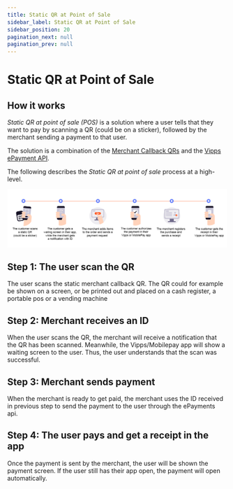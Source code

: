 ```yaml
---
title: Static QR at Point of Sale
sidebar_label: Static QR at Point of Sale
sidebar_position: 20
pagination_next: null
pagination_prev: null
---
```


# Static QR at Point of Sale

## How it works

_Static QR at point of sale (POS)_ is a solution where a user tells that they want to pay by scanning a QR (could be on a sticker), followed by the merchant sending a payment to that user.

The solution is a combination of the
[Merchant Callback QRs](https://developer.vippsmobilepay.com/docs/APIs/qr-api/vipps-qr-api#merchant-callback-qr-codes) and the
[Vipps ePayment API](https://developer.vippsmobilepay.com/docs/APIs/epayment-api).

The following describes the _Static QR at point of sale_ process at a high-level.

![Loyalty Flow](images/static_qr_at_pos.png)


## Step 1: The user scan the QR

The user scans the static merchant callback QR. The QR could for example be shown on a screen, or be printed out and placed on a cash register, a portable pos or a vending machine

## Step 2: Merchant receives an ID

When the user scans the QR, the merchant will receive a notification that the QR has been scanned. Meanwhile, the Vipps/Mobilepay app will show a waiting screen to the user. Thus, the user understands that the scan was successful.

## Step 3: Merchant sends payment

When the merchant is ready to get paid, the merchant uses the ID received in previous step to send the payment to the user through the ePayments api.

## Step 4: The user pays and get a receipt in the app

Once the payment is sent by the merchant, the user will be shown the payment screen. If the user still has their app open, the payment will open automatically.
